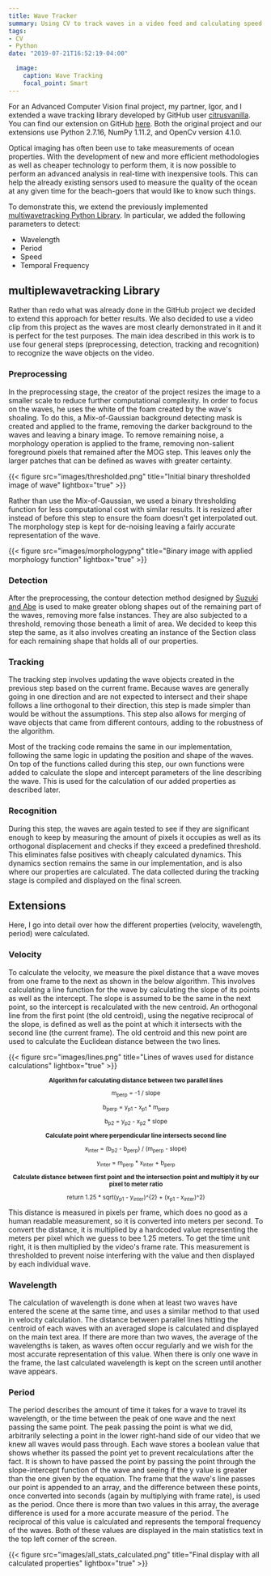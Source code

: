 ```yaml
---
title: Wave Tracker
summary: Using CV to track waves in a video feed and calculating speed.
tags:
- CV
- Python
date: "2019-07-21T16:52:19-04:00"

  image:
    caption: Wave Tracking
    focal_point: Smart
---
```


For an Advanced Computer Vision final project, my partner, Igor, and I extended a wave tracking library developed by
GitHub user [citrusvanilla](https://github.com/citrusvanilla). You can find our extension on GitHub [here](https://github.com/kronosgreen/Wave-Project).
Both the original project and our extensions use Python 2.7.16, NumPy 1.11.2, and OpenCv version 4.1.0.

Optical imaging has often been use to take measurements of ocean properties. With the development of new and more
efficient methodologies as well as cheaper technology to perform them, it is now possible to perform an advanced
analysis in real-time with inexpensive tools. This can help the already existing sensors used to measure the quality
of the ocean at any given time for the beach-goers that would like to know such things.

To demonstrate this, we extend the previously implemented [multiwavetracking Python Library](https://github.com/citrusvanilla/multiplewavetracking_py).
In particular, we added the following parameters to detect:

- Wavelength
- Period
- Speed
- Temporal Frequency

## multiplewavetracking Library

Rather than redo what was already done in the GitHub project we decided to extend this approach for better results.
We also decided to use a video clip from this project as the waves are most clearly demonstrated in it and it is perfect
for the test purposes. The main idea described in this work is to use four general steps (preprocessing, detection,
tracking and recognition) to recognize the wave objects on the video.

### Preprocessing

In the preprocessing stage, the creator of the project resizes the image to a smaller scale to reduce further
computational complexity. In order to focus on the waves, he uses the white of the foam created by the wave's shoaling.
To do this, a Mix-of-Gaussian background detecting mask is created and applied to the frame, removing the darker
background to the waves and leaving a binary image. To remove remaining noise, a morphology operation is applied to the
frame, removing non-salient foreground pixels that remained after the MOG step. This leaves only the larger patches
that can be defined as waves with greater certainty.

{{< figure src="images/thresholded.png" title="Initial binary thresholded image of wave" lightbox="true" >}}

Rather than use the Mix-of-Gaussian, we used a binary thresholding function for less computational cost with similar
results. It is resized after instead of before this step to ensure the foam doesn't get interpolated out. The
morphology step is kept for de-noising leaving a fairly accurate representation of the wave.

{{< figure src="images/morphologypng" title="Binary image with applied morphology function" lightbox="true" >}}

### Detection

After the preprocessing, the contour detection method designed by
[Suzuki and Abe](https://www.sciencedirect.com/science/article/pii/0734189X85900167) is used
to make greater oblong shapes out of the remaining part of the waves, removing more false instances. They are
also subjected to a threshold, removing those beneath a limit of area. We decided to keep this step the same, as it
also involves creating an instance of the Section class for each remaining shape that holds all of our properties.

### Tracking

The tracking step involves updating the wave objects created in the previous step based on the current frame. Because
waves are generally going in one direction and are not expected to intersect and their shape follows a line orthogonal
to their direction, this step is made simpler than would be without the assumptions. This step also allows for merging
of wave objects that came from different contours, adding to the robustness of the algorithm.

Most of the tracking code remains the same in our implementation, following the same logic in updating the position
and shape of the waves. On top of the functions called during this step, our own functions were added to calculate
the slope and intercept parameters of the line describing the wave. This is used for the calculation of our added
properties as described later.

### Recognition

During this step, the waves are again tested to see if they are significant enough to keep by measuring the amount
of pixels it occupies as well as its orthogonal displacement and checks if they exceed a predefined threshold.
This eliminates false positives with cheaply calculated dynamics. This dynamics section remains the same in our
implementation, and is also where our properties are calculated. The data collected during the tracking stage is
compiled and displayed on the final screen.

## Extensions

Here, I go into detail over how the different properties (velocity, wavelength, period) were calculated.

### Velocity

To calculate the velocity, we measure the pixel distance that a wave moves from one frame to the next as shown in
the below algorithm. This involves calculating a line function for the wave by calculating the slope of
its points as well as the intercept. The slope is assumed to be the same in the next point, so the intercept is
recalculated with the new centroid. An orthogonal line from the first point (the old centroid), using the negative
reciprocal of the slope, is defined as well as the point at which it intersects with the second line (the current frame).
The old centroid and this new point are used to calculate the Euclidean distance between the two lines.

{{< figure src="images/lines.png" title="Lines of waves used for distance calculations" lightbox="true" >}}

<small style="text-align: center;">

<b>Algorithm for calculating distance between two parallel lines</b>

m<sub>perp</sub> = -1 / slope

b<sub>perp</sub> = y<sub>p1</sub> - x<sub>p1</sub> * m<sub>perp</sub>

b<sub>p2</sub> = y<sub>p2</sub> - x<sub>p2</sub> * slope

<b>Calculate point where perpendicular line intersects second line</b>

x<sub>inter</sub> = (b<sub>p2</sub> - b<sub>perp</sub>) / (m<sub>perp</sub> - slope)

y<sub>inter</sub> = m<sub>perp</sub> * x<sub>inter</sub> + b<sub>perp</sub>

<b>Calculate distance between first point and the intersection point and multiply it by our pixel to meter ratio</b>

return 1.25 * sqrt(y<sub>p1</sub> - y<sub>inter</sub>)^{2} + (x<sub>p1</sub> - x<sub>inter</sub>)^2)

</small>
This distance is measured in pixels per frame, which does no good as a human readable measurement, so it is converted
into meters per second. To convert the distance, it is multiplied by a hardcoded value representing the meters per
pixel which we guess to bee 1.25 meters. To get the time unit right, it is then multiplied by the video's frame rate.
This measurement is thresholded to prevent noise interfering with the value and then displayed by each individual wave.

### Wavelength

The calculation of wavelength is done when at least two waves have entered the scene at the same time, and uses a
similar method to that used in velocity calculation. The distance between parallel lines hitting the centroid of each
waves with an averaged slope is calculated and displayed on the main text area. If there are more than two waves, the
average of the wavelengths is taken, as waves often occur regularly and we wish for the most accurate representation
of this value. When there is only one wave in the frame, the last calculated wavelength is kept on the screen until
another wave appears.

### Period

The period describes the amount of time it takes for a wave to travel its wavelength, or the time between the peak of
one wave and the next passing the same point. The peak passing the point is what we did, arbitrarily selecting a point
in the lower right-hand side of our video that we knew all waves would pass through. Each wave stores a boolean value
that shows whether its passed the point yet to prevent recalculations after the fact. It is shown to have passed the
point by passing the point through the slope-intercept function of the wave and seeing if the y value is greater than
the one given by the equation. The frame that the wave's line passes our point is appended to an array, and the
difference between these points, once converted into seconds (again by multiplying with frame rate), is used as the
period. Once there is more than two values in this array, the average difference is used for a more accurate measure of
the period. The reciprocal of this value is calculated and represents the temporal frequency of the waves. Both of
these values are displayed in the main statistics text in the top left corner of the screen.

{{< figure src="images/all_stats_calculated.png" title="Final display with all calculated properties" lightbox="true" >}}
